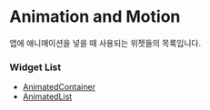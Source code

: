 # Animation and Motion

앱에 애니매이션을 넣을 때 사용되는 위젯들의 목록입니다.

### Widget List

- [AnimatedContainer](https://github.com/okinawaa/flutter-widget-tutorial/blob/main/AnimationAndMotion/AnimatedContainer.md)
- [AnimatedList](https://github.com/okinawaa/flutter-widget-tutorial/blob/main/AnimationAndMotion/AnimatedList.md)
